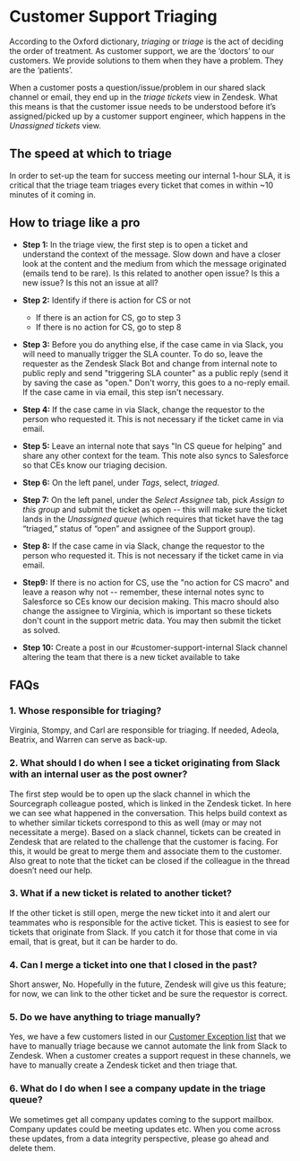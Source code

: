 # Customer Support Triaging
According to the Oxford dictionary, *triaging* or *triage* is the act of deciding the order of treatment. As customer support, we are the ‘doctors’ to our customers. We provide solutions to them when they have a problem. They are the ‘patients’.

When a customer posts a question/issue/problem in our shared slack channel or email, they end up in the *triage tickets* view in Zendesk.
What this means is that the customer issue needs to be understood before it’s assigned/picked up by a customer support engineer, which happens in the *Unassigned tickets* view.

## The speed at which to triage
In order to set-up the team for success meeting our internal 1-hour SLA, it is critical that the triage team triages every ticket that comes in within ~10 minutes of it coming in. 

## How to triage like a pro
* **Step 1:** In the triage view, the first step is to open a ticket and understand the context of the message. Slow down and have a closer look at the content and the medium from which the message originated (emails tend to be rare). Is this related to another open issue? Is this a new issue? Is this not an issue at all?

* **Step 2:** Identify if there is action for CS or not
	* If there is an action for CS, go to step 3
	* If there is no action for CS, go to step 8


* **Step 3:** Before you do anything else, if the case came in via Slack, you will need to manually trigger the SLA counter. To do so, leave the requester as the Zendesk Slack Bot and change from internal note to public reply and send "triggering SLA counter" as a public reply (send it by saving the case as "open." Don't worry, this goes to a no-reply email. If the case came in via email, this step isn't necessary. 

* **Step 4:** If the case came in via Slack, change the requestor to the person who requested it. This is not necessary if the ticket came in via email. 

* **Step 5:** Leave an internal note that says "In CS queue for helping" and share any other context for the team. This note also syncs to Salesforce so that CEs know our triaging decision. 

* **Step 6:** On the left panel, under *Tags*, select, *triaged*.

* **Step 7:** On the left panel, under the *Select Assignee* tab, pick *Assign to this group* and submit the ticket as open -- this will make sure the ticket lands in the *Unassigned queue* (which requires that ticket have the tag “triaged,” status of “open” and assignee of the Support group).  

* **Step 8:** If the case came in via Slack, change the requestor to the person who requested it. This is not necessary if the ticket came in via email. 

* **Step9:** If there is no action for CS, use the "no action for CS macro" and leave a reason why not -- remember, these internal notes sync to Salesforce so CEs know our decision making. This macro should also change the assignee to Virginia, which is important so these tickets don't count in the support metric data. You may then submit the ticket as solved.

* **Step 10:** Create a post in our #customer-support-internal Slack channel altering the team that there is a new ticket available to take

## FAQs

### 1. Whose responsible for triaging?

Virginia, Stompy, and Carl are responsible for triaging. If needed, Adeola, Beatrix, and Warren can serve as back-up.

### 2. What should I do when I see a ticket originating from Slack with an internal user as the post owner?

The first step would be to open up the slack channel in which the Sourcegraph colleague posted, which is linked in the Zendesk ticket. In here we can see what happened in the conversation. This helps build context as to whether similar tickets correspond to this as well (may or may not necessitate a merge). Based on a slack channel, tickets can be created in Zendesk that are related to the challenge that the customer is facing. For this, it would be great to merge them and associate them to the customer. Also great to note that the ticket can be closed if the colleague in the thread doesn’t need our help.

### 3. What if a new ticket is related to another ticket?

If the other ticket is still open, merge the new ticket into it and alert our teammates who is responsible for the active ticket. This is easiest to see for tickets that originate from Slack. If you catch it for those that come in via email, that is great, but it can be harder to do.

### 4. Can I merge a ticket into one that I closed in the past?
Short answer, No. Hopefully in the future, Zendesk will give us this feature; for now, we can link to the other ticket and be sure the requestor is correct.

### 5. Do we have anything to triage manually?

Yes, we have a few customers listed in our [Customer Exception list](customer-exceptions.md) that we have to manually triage because we cannot automate the link from Slack to Zendesk. When a customer creates a support request in these channels, we have to manually create a Zendesk ticket and then triage that.

### 6. What do I do when I see a company update in the triage queue?

We sometimes get all company updates coming to the support mailbox. Company updates could be meeting updates etc. When you come across these updates, from a data integrity perspective, please go ahead and delete them.

